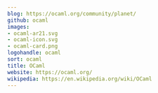 ```yaml
---
blog: https://ocaml.org/community/planet/
github: ocaml
images:
- ocaml-ar21.svg
- ocaml-icon.svg
- ocaml-card.png
logohandle: ocaml
sort: ocaml
title: OCaml
website: https://ocaml.org/
wikipedia: https://en.wikipedia.org/wiki/OCaml
---
```

